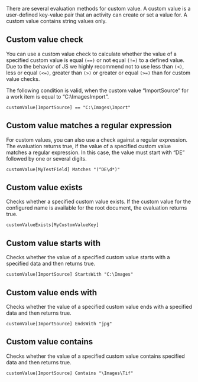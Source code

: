There are several evaluation methods for custom value. A custom value is a user-defined key-value pair that an activity can create or set a value for. A custom value contains string values only.

## Custom value check

You can use a custom value check to calculate whether the value of a specified custom value is equal `(==)` or not equal `(!=)` to a defined value. Due to the behavior of JS we highly recommend not to use less than `(<)`, less or equal `(<=)`, greater than `(>)` or greater or equal `(>=)` than for custom value checks.

The following condition is valid, when the custom value “ImportSource” for a work item is equal to “C:\ImagesImport”.

`customValue[ImportSource] == "C:\Images\Import"`

## Custom value matches a regular expression

For custom values, you can also use a check against a regular expression. The evaluation returns true, if the value of a specified custom value matches a regular expression. In this case, the value must start with “DE” followed by one or several digits.

`customValue[MyTestField] Matches "(^DE\d*)"`

## Custom value exists

Checks whether a specified custom value exists. If the custom value for the configured name is available for the root document, the evaluation returns true.

`customValueExists[MyCustomValueKey]`

## Custom value starts with

Checks whether the value of a specified custom value starts with a specified data and then returns true.

`customValue[ImportSource] StartsWith "C:\Images"`

## Custom value ends with

Checks whether the value of a specified custom value ends with a specified data and then returns true.

`customValue[ImportSource] EndsWith "jpg"`

## Custom value contains

Checks whether the value of a specified custom value contains specified data and then returns true.

`customValue[ImportSource] Contains "\Images\Tif"`